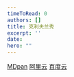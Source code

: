 ```yaml
---
timeToRead: 0
authors: []
title: 克利夫兰秀
excerpt: ''
date: 
hero: ""
---
```

[MDpan](https://mdpan.tk/%E5%85%8B%E9%87%8C%E5%A4%AB%E5%85%B0%E7%A7%80)
[阿里云](https://www.aliyundrive.com/s/DbaZx8bUreu)
[百度云](https://pan.baidu.com/s/1AscfkFfJp09_SNFJKVcrrw?pwd=11wx)
